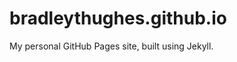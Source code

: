 bradleythughes.github.io
========================
My personal GitHub Pages site, built using Jekyll.
